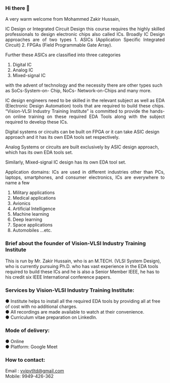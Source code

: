 ### Hi there 👋
A very warm welcome from Mohammed Zakir Hussain,

<!--
**visionvlsi/visionvlsi** is a ✨ _special_ ✨ repository because its `README.md` (this file) appears on your GitHub profile.

Here are some ideas to get you started:

- 🔭 I’m currently working on ...
- 🌱 I’m currently learning ...
- 👯 I’m looking to collaborate on ...
- 🤔 I’m looking for help with ...
- 💬 Ask me about ...
- 📫 How to reach me: ...
- 😄 Pronouns: ...
- ⚡ Fun fact: ...
-->


<p align="justify">IC Design or Integrated Circuit Design this course requires the highly skilled professionals to design electronic chips also called ICs. Broadly IC Design approaches are of two types 1. ASICs (Application Specific Integrated Circuit) 2. FPGAs (Field Programmable Gate Array).</p>

Further these ASICs are classified into three categories 

1. Digital IC 
2. Analog IC
3. Mixed-signal IC 

with the advent of technology and the necessity there are other types such as SoCs-System-on- Chip, NoCs- Network-on-Chips and many more.

<p align="justify">IC design engineers need to be skilled in the relevant subject as well as EDA (Electronic Design Automation) tools that are required to build these chips. “Vision-VLSI Industry Training Institute” is committed to provide the hands-on online training on these required EDA Tools along with the subject required
to develop these ICs.</p>

Digital systems or circuits can be built on FPGA or it can take ASIC design approach and it has its own EDA tools set respectively.

Analog Systems or circuits are built exclusively by ASIC design approach, which has its own EDA tools set.

Similarly, Mixed-signal IC design has its own EDA tool set.

<p align="justify">Application domains:
ICs are used in different industries other than PCs,
laptops, smartphones, and consumer electronics, ICs
are everywhere to name a few</p>
<ol>
<li>Military applications</li>
<li>Medical applications</li>
<li>Avionics</li>
<li>Artificial Intelligence</li>
<li>Machine learning</li>
<li>Deep learning</li>
<li>Space applications</li>
<li>Automobiles …etc.</li></ol>

### Brief about the founder of Vision-VLSI Industry Training Institute

This is run by Mr. Zakir Hussain, who is an M.TECH. (VLSI System Design), who is currently pursuing Ph.D. who has vast experience in the EDA tools required to build these ICs and he is also a Senior Member IEEE, he has to his credit six IEEE International conference papers.

### Services by Vision-VLSI Industry Training Institute:

● Institute helps to install all the required EDA tools by providing all at free of cost with no additional charges.<br/>
● All recordings are made available to watch at their convenience.<br/>
● Curriculum vitae preparation on LinkedIn.

### Mode of delivery:
● Online<br/>
● Platform: Google Meet

### How to contact:
Email : vvipvtltd@gmail.com<br/>
Mobile: 9949-426-362<br/>
